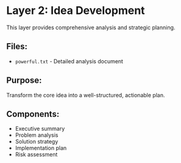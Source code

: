 # Layer 2: Idea Development

This layer provides comprehensive analysis and strategic planning.

## Files:
- `powerful.txt` - Detailed analysis document

## Purpose:
Transform the core idea into a well-structured, actionable plan.

## Components:
- Executive summary
- Problem analysis
- Solution strategy
- Implementation plan
- Risk assessment
